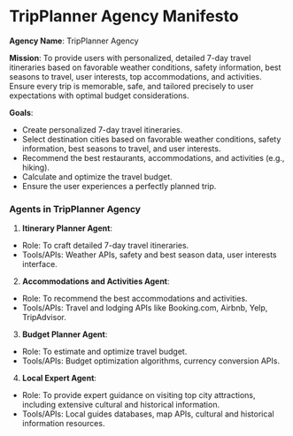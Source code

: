 # TripPlanner Agency Manifesto

**Agency Name**: TripPlanner Agency

**Mission**: To provide users with personalized, detailed 7-day travel itineraries based on favorable weather conditions, safety information, best seasons to travel, user interests, top accommodations, and activities. Ensure every trip is memorable, safe, and tailored precisely to user expectations with optimal budget considerations.

**Goals**:
- Create personalized 7-day travel itineraries.
- Select destination cities based on favorable weather conditions, safety information, best seasons to travel, and user interests.
- Recommend the best restaurants, accommodations, and activities (e.g., hiking).
- Calculate and optimize the travel budget.
- Ensure the user experiences a perfectly planned trip.

### Agents in TripPlanner Agency

1. **Itinerary Planner Agent**:
- Role: To craft detailed 7-day travel itineraries.
- Tools/APIs: Weather APIs, safety and best season data, user interests interface.

2. **Accommodations and Activities Agent**:
- Role: To recommend the best accommodations and activities.
- Tools/APIs: Travel and lodging APIs like Booking.com, Airbnb, Yelp, TripAdvisor.

3. **Budget Planner Agent**:
- Role: To estimate and optimize travel budget.
- Tools/APIs: Budget optimization algorithms, currency conversion APIs.

4. **Local Expert Agent**:
- Role: To provide expert guidance on visiting top city attractions, including extensive cultural and historical information.
- Tools/APIs: Local guides databases, map APIs, cultural and historical information resources.
